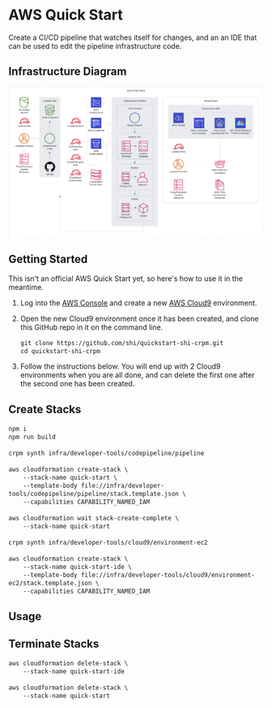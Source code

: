 # AWS Quick Start

Create a CI/CD pipeline that watches itself for changes, and an
an IDE that can be used to edit the pipeline infrastructure code.

## Infrastructure Diagram

![Infrastructure Diagram](https://raw.githubusercontent.com/shi/quickstart-shi-crpm/master/img/diagram.png)

## Getting Started

This isn't an official AWS Quick Start yet, so here's how to use it in the meantime.

1.  Log into the [AWS Console](https://aws.amazon.com/console) and create a new [AWS Cloud9](https://aws.amazon.com/cloud9) environment.
2.  Open the new Cloud9 environment once it has been created, and clone this GitHub repo in it on the command line.
    
    ```
    git clone https://github.com/shi/quickstart-shi-crpm.git
    cd quickstart-shi-crpm
    ```
3.  Follow the instructions below.  You will end up with 2 Cloud9 environments when you are all done, and can delete the first one after the second one has been created.

## Create Stacks

```
npm i
npm run build

crpm synth infra/developer-tools/codepipeline/pipeline

aws cloudformation create-stack \
    --stack-name quick-start \
    --template-body file://infra/developer-tools/codepipeline/pipeline/stack.template.json \
    --capabilities CAPABILITY_NAMED_IAM

aws cloudformation wait stack-create-complete \
    --stack-name quick-start

crpm synth infra/developer-tools/cloud9/environment-ec2

aws cloudformation create-stack \
    --stack-name quick-start-ide \
    --template-body file://infra/developer-tools/cloud9/environment-ec2/stack.template.json \
    --capabilities CAPABILITY_NAMED_IAM
```

## Usage



## Terminate Stacks

```
aws cloudformation delete-stack \
    --stack-name quick-start-ide

aws cloudformation delete-stack \
    --stack-name quick-start
```
